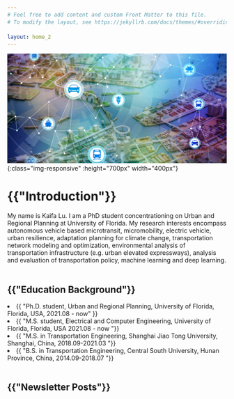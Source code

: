 ```yaml
---
# Feel free to add content and custom Front Matter to this file.
# To modify the layout, see https://jekyllrb.com/docs/themes/#overriding-theme-defaults

layout: home_2
---
```


![image-title-here](/assets/Img/transportation-network.jpg){:class="img-responsive" :height="700px" width="400px"}

<h1>{{"Introduction"}}</h1>
My name is Kaifa Lu. I am a PhD student concentrationing on Urban and Regional Planning at University of Florida. My research interests encompass autonomous vehicle based microtransit, micromobility, electric vehicle, urban resilience, adaptation planning for climate change, transportation network modeling and optimization, environmental analysis of transportation infrastructure (e.g. urban elevated expressways), analysis and evaluation of transportation policy, machine learning and deep learning. 
<br>
<br>
<h2>{{"Education Background"}}</h2>
<li>{{ "Ph.D. student, Urban and Regional Planning, University of Florida, Florida, USA, 2021.08 - now" }}</li>
<li>{{ "M.S. student, Electrical and Computer Engineering, University of Florida, Florida, USA 2021.08 - now "}}</li>
<li>{{ "M.S. in Transportation Engineering, Shanghai Jiao Tong University, Shanghai, China, 2018.09-2021.03 "}}</li>
<li>{{ "B.S. in Transportation Engineering, Central South University, Hunan Province, China, 2014.09-2018.07 "}}</li>
<br>
<h2>{{"Newsletter Posts"}}</h2>

